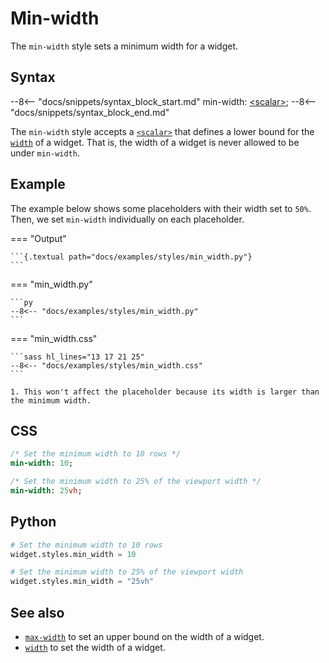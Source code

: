 # Min-width

The `min-width` style sets a minimum width for a widget.

## Syntax

--8<-- "docs/snippets/syntax_block_start.md"
min-width: <a href="../../css_types/scalar">&lt;scalar&gt;</a>;
--8<-- "docs/snippets/syntax_block_end.md"

The `min-width` style accepts a [`<scalar>`](../../css_types/scalar) that defines a lower bound for the [`width`](./width) of a widget.
That is, the width of a widget is never allowed to be under `min-width`.

## Example

The example below shows some placeholders with their width set to `50%`.
Then, we set `min-width` individually on each placeholder.

=== "Output"

    ```{.textual path="docs/examples/styles/min_width.py"}
    ```

=== "min_width.py"

    ```py
    --8<-- "docs/examples/styles/min_width.py"
    ```

=== "min_width.css"

    ```sass hl_lines="13 17 21 25"
    --8<-- "docs/examples/styles/min_width.css"
    ```

    1. This won't affect the placeholder because its width is larger than the minimum width.

## CSS

```sass
/* Set the minimum width to 10 rows */
min-width: 10;

/* Set the minimum width to 25% of the viewport width */
min-width: 25vh;
```

## Python

```python
# Set the minimum width to 10 rows
widget.styles.min_width = 10

# Set the minimum width to 25% of the viewport width
widget.styles.min_width = "25vh"
```

## See also

 - [`max-width`](./max_width.md) to set an upper bound on the width of a widget.
 - [`width`](./width.md) to set the width of a widget.
